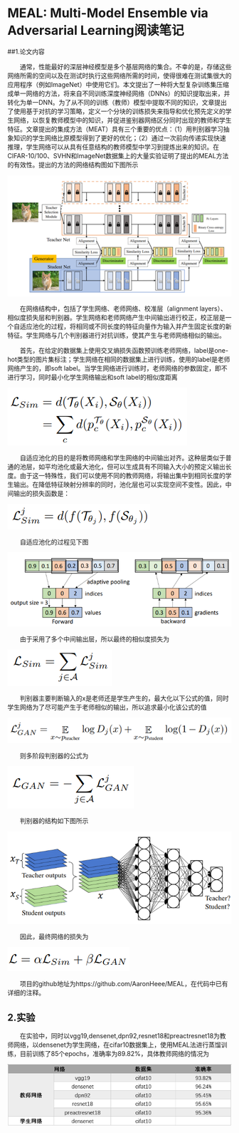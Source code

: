 # MEAL: Multi-Model Ensemble via Adversarial Learning阅读笔记

##1.论文内容

&emsp;&emsp;通常，性能最好的深层神经模型是多个基层网络的集合。不幸的是，存储这些网络所需的空间以及在测试时执行这些网络所需的时间，使得很难在测试集很大的应用程序（例如ImageNet）中使用它们。本文提出了一种将大型复杂训练集压缩成单一网络的方法，将来自不同训练深度神经网络（DNNs）的知识提取出来，并转化为单一DNN。为了从不同的训练（教师）模型中提取不同的知识，文章提出了使用基于对抗的学习策略，定义一个分块的训练损失来指导和优化预先定义的学生网络，以恢复教师模型中的知识，并促进鉴别器网络区分同时出现的教师和学生特征。文章提出的集成方法（MEAT）具有三个重要的优点：（1）用判别器学习抽象知识的学生网络比原模型得到了更好的优化；（2）通过一次前向传递实现快速推理，学生网络可以从具有任意结构的教师模型中学习到提炼出来的知识。在CIFAR-10/100、SVHN和ImageNet数据集上的大量实验证明了提出的MEAL方法的有效性。提出的方法的网络结构图如下图所示

![paper](https://github.com/xuezc/ocr_acceleration/blob/master/images/image1.png)

&emsp;&emsp;在网络结构中，包括了学生网络、老师网络、校准层（alignment layers）、相似度损失层和判别器。学生网络和老师网络产生中间输出进行校正，校正层是一个自适应池化的过程，将相同或不同长度的特征向量作为输入并产生固定长度的新特征。学生网络与几个判别器进行对抗训练，使其产生与老师网络相似的输出。

&emsp;&emsp;首先，在给定的数据集上使用交叉熵损失函数预训练老师网络，label是one-hot类型的图片集标注；学生网络在相同的数据集上进行训练，使用的label是老师网络产生的，即soft label。当学生网络进行训练时，老师网络的参数固定，即不进行学习，同时最小化学生网络输出和soft label的相似度距离

![paper](https://github.com/xuezc/ocr_acceleration/blob/master/images/image2.png)

&emsp;&emsp;自适应池化的目的是将教师网络和学生网络的中间输出对齐。这种层类似于普通的池层，如平均池化或最大池化，但可以生成具有不同输入大小的预定义输出长度。由于这一特殊性，我们可以使用不同的教师网络，将输出集中到相同长度的学生输出。在降低特征映射分辨率的同时，池化层也可以实现空间不变性。因此，中间输出的损失函数是：

![paper](https://github.com/xuezc/ocr_acceleration/blob/master/images/image3.png)

&emsp;&emsp;自适应池化的过程见下图

![paper](https://github.com/xuezc/ocr_acceleration/blob/master/images/image4.png)

&emsp;&emsp;由于采用了多个中间输出层，所以最终的相似度损失为

![paper](https://github.com/xuezc/ocr_acceleration/blob/master/images/image5.png)

&emsp;&emsp;判别器主要判断输入的x是老师还是学生产生的，最大化以下公式的值，同时学生网络为了尽可能产生于老师相似的输出，所以追求最小化该公式的值

![paper](https://github.com/xuezc/ocr_acceleration/blob/master/images/image6.png)

&emsp;&emsp;则多阶段判别器的公式为

![paper](https://github.com/xuezc/ocr_acceleration/blob/master/images/image7.png)

&emsp;&emsp;判别器的结构如下图所示

![paper](https://github.com/xuezc/ocr_acceleration/blob/master/images/image8.png)

&emsp;&emsp;因此，最终网络的损失为

![paper](https://github.com/xuezc/ocr_acceleration/blob/master/images/image9.png)

&emsp;&emsp;项目的github地址为https://github.com/AaronHeee/MEAL，在代码中已有详细的注释。

## 2.实验

&emsp;&emsp;在实验中，同时以vgg19,densenet,dpn92,resnet18和preactresnet18为教师网络，以densenet为学生网络，在cifar10数据集上，使用MEAL法进行蒸馏训练，目前训练了85个epochs，准确率为89.82%，具体教师网络的情况为

![paper](https://github.com/xuezc/ocr_acceleration/blob/master/images/image10.png)